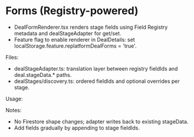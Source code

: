# Forms (Registry-powered)

- DealFormRenderer.tsx renders stage fields using Field Registry metadata and dealStageAdapter for get/set.
- Feature flag to enable renderer in DealDetails: set localStorage.feature.replatformDealForms = 'true'.

Files:
- dealStageAdapter.ts: translation layer between registry fieldIds and deal.stageData.* paths.
- dealStages/discovery.ts: ordered fieldIds and optional overrides per stage.

Usage:
<DealFormRenderer deal={deal} tenantId={tenantId} stage="discovery" featureEnabled={true} />

Notes:
- No Firestore shape changes; adapter writes back to existing stageData.
- Add fields gradually by appending to stage fieldIds.
